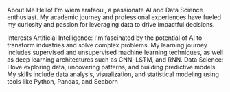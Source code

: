 

About Me
Hello! I'm wiem arafaoui, a passionate AI and Data Science enthusiast. My academic journey and professional experiences have fueled my curiosity and passion for leveraging data to drive impactful decisions.

Interests
Artificial Intelligence: I'm fascinated by the potential of AI to transform industries and solve complex problems. My learning journey includes supervised and unsupervised machine learning techniques, as well as deep learning architectures such as CNN, LSTM, and RNN.
Data Science: I love exploring data, uncovering patterns, and building predictive models. My skills include data analysis, visualization, and statistical modeling using tools like Python, Pandas, and Seaborn
